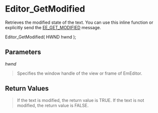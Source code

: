 # Editor\_GetModified

Retrieves the modified state of the text. You can use this inline function or explicitly send the [EE\_GET\_MODIFIED](../message/ee_get_modified) message.

Editor\_GetModified( HWND hwnd );

## Parameters

_hwnd_

> Specifies the window handle of the view or frame of EmEditor.

## Return Values

> If the text is modified, the return value is TRUE. If the text is not
> modified, the return value is FALSE.
